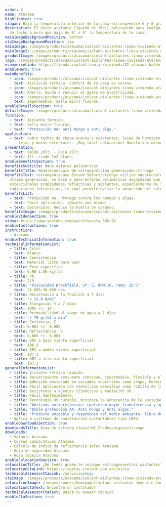 ```yaml
---
order: 2
name: Atacama
highlighted: true
slogan: Bajá la temperatura interior de tu casa <strong>entre 6 y 8 grados</strong>
description: El único aislante líquido de fácil aplicación para cualquier tipo
  de techo o muro que baja de 6° a 8° la temperatura de tu casa.
mainImageBackgroundPosition: bottom
ctaImageBackgroundPosition: top
mainImage: /images/products/atacama/isolant-aislantes-linea-vivienda-atacama-imagen-fondo.jpg
mainImage2: /images/products/atacama/isolant-aislantes-linea-vivienda-atacama-imagen-fondo-galpones-tinglados.jpg
productImage: /images/products/atacama/isolant-aislantes-linea-vivienda-atacama-imagen-balde.png
logo: /images/products/atacama/isolant-aislantes-linea-vivienda-atacama-escudo.jpg
ecommerceLink: https://tienda.isolant.com.ar/vivienda/82-atacama-balde-20lt.html
enableHero: true
mainBenefits:
  - icon: /images/products/atacama/isolant-aislantes-linea-vivienda-atacama-beneficio-1.svg
    text: Aislación térmica. Comfort de tu casa en verano.
  - icon: /images/products/atacama/isolant-aislantes-linea-vivienda-atacama-beneficio-2.svg
    text: Ahorro. Ayuda a reducir el gasto de electricidad.
  - icon: /images/products/atacama/isolant-aislantes-linea-vivienda-atacama-beneficio-3.svg
    text: Impermeable. Sella micro fisuras.
enableDetailsSection: true
detailsImage: /images/products/atacama/isolant-aislantes-linea-vivienda-atacama-imagen-detalle-producto.jpg
function:
  - text: Aislante térmico.
  - text: Sella micro fisuras.
  - text: "Protección AA: anti hongo y anti alga."
application:
  - text: Sobre techos de chapa nuevos o existentes, losas de hormigón, terrazas,
      tejas y muros exteriores. ¡Muy fácil colocación! Hacelo vos mismo.
presentation:
  - text: Balde 20lt. - Caja 15lt.
  - text: 1lt. rinde 1m2 plano.
enableBenefitsSection: true
benefitsSubtitle: Nano esferas poliméricas
benefitsTitle: Nanotecnología de <strong>última generación</strong>
benefitsText: <strong>Atacama Escudo Solar</strong> utiliza nanotecnología de
  última generación, en base a nano-esferas poliméricas expandidas que confieren
  excepcionales propiedades reflectivas y aislantes, especialmente de las
  radiaciones infrarrojas, lo cual permite evitar la absorción del calor solar.
benefitsList:
  - text: Protección AA. Protege contra los hongos y algas.
  - text: Fácil aplicación. ¡Hacelo vos mismo!
  - text: Sostenible. Reduce la huella de carbono.
benefitsImage: /images/products/atacama/isolant-aislantes-linea-vivienda-atacama-producto-beneficio-exclusivo.jpg
enableVideoSection: true
video: https://www.youtube.com/watch?v=zefa_Sh5-Z4
enableInstructions: true
instructions:
  - Atacama
enableTechnicalInformation: true
technicalInformationList:
  - title: Color
    text: Blanco
  - title: Consistencia
    text: Material listo para usar
  - title: Peso específico
    text: 0.90-1.00 kg/lts
  - title: Ph
    text: 7/9
  - title: "Viscosidad Brockfield, SP: 5, RPM:10, Temp: 25°C"
    text: 26.000-36.000 cps
  - title: Resistencia a la Tracción a 7 días
    text: "> 12.0 N/m2"
  - title: Elongación % a 7 días
    text: 100% +/- 10
  - title: Permeabilidad al vapor de agua a 7 días
    text: "> 70 gr/m2 x dia"
  - title: Emitancia, E
    text: 0.863 +/- 0.002
  - title: Reflectancia, R
    text: 0.866 +/- 0.001
  - title: SRI a bajo viento superficial
    text: 106,9
  - title: SRI a medio viento superficial
    text: 107,1
  - title: SRI a alto viento superficial
    text: 107,3
generalInformationList:
  - title: Aislante térmico líquido.
  - title: Recubrimiento semi-mate continuo, impermeable, flexible y elástico.
  - title: Adhesión destacada en variados substratos como chapa, hormigón, morteros, baldosas, etc.
  - title: Fácil aplicación con utensilios sencillos como rodillo de lana sintética y/o pinceleta, así como equipos de alto rendimiento tipo Airless.
  - title: Resistente a agentes climáticos y radiación UV.
  - title: Fácil mantenimiento.
  - title: Tecnología UV curable, minimiza la adherencia de la suciedad, smog, esporas extendiendo las cualidades de la película.
  - title: "Aditivos poliuretánicos: confieren mayor transferencia y aplicabilidad del producto. Otorga óptima adherencia al sustrato."
  - title: "Doble protección AA: Anti hongo y Anti algas."
  - title: "Producto amigable y respetuoso del medio ambiente: libre de APOE, libre de Formaldehido, libre de amoníaco, bajo VOC."
  - Aplica a sistemas de construcción sustentables tipo LEED.
enableDownloadsSection: true
downloadsTitle: Área de <strong class="ml-2">descargas</strong>
downloads:
  - Volante Atacama
  - Curvas comparativas Atacama
  - Cálculo de índice de reflectancia solar Atacama
  - Hoja de seguridad Atacama
  - Hoja técnica Atacama
enableColocationSection: true
colocationTitle: ¿No tenés quién te coloque <strong>nuestros aislantes?</strong>
colocationCtaLink: https://isoplus.isolant.com.ar/inicio
technicalAssessorCtaLink: /servicios#map
ctaImage: /images/products/atacama/isolant-aislantes-linea-vivienda-atacama-cta-imagen.jpg
colocationImage: /images/owners/homepage/isolant-aislantes-duenos-e-inquilinos-isoplus-colocation.jpg
colocationCtaText: Encontrá un instalador
technicalAssessorCtaText: Buscá tu asesor técnico
enableCtaSection: true
---
```

